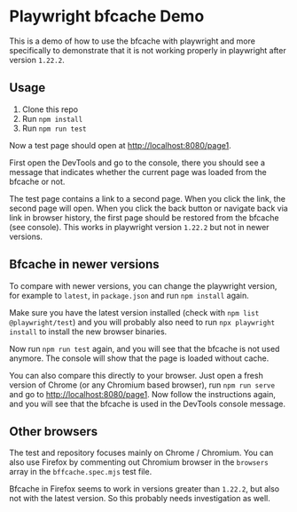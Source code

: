 # Playwright bfcache Demo

This is a demo of how to use the bfcache with playwright and more specifically to demonstrate that it is not working properly in playwright after version `1.22.2`.

## Usage

1. Clone this repo
2. Run `npm install`
3. Run `npm run test`

Now a test page should open at [http://localhost:8080/page1](http://localhost:8080/page1).

First open the DevTools and go to the console, there you should see a message that indicates whether the current page was loaded from the bfcache or not.

The test page contains a link to a second page. When you click the link, the second page will open. When you click the back button or navigate back via link in browser history, the first page should be restored from the bfcache (see console). This works in playwright version `1.22.2` but not in newer versions.

## Bfcache in newer versions

To compare with newer versions, you can change the playwright version, for example to `latest`, in `package.json` and run `npm install` again.

Make sure you have the latest version installed (check with `npm list @playwright/test`) and you will probably also need to run `npx playwright install` to install the new browser binaries.

Now run `npm run test` again, and you will see that the bfcache is not used anymore. The console will show that the page is loaded without cache.

You can also compare this directly to your browser. Just open a fresh version of Chrome (or any Chromium based browser), run `npm run serve` and go to [http://localhost:8080/page1](http://localhost:8080/page1). Now follow the instructions again, and you will see that the bfcache is used in the DevTools console message.

## Other browsers

The test and repository focuses mainly on Chrome / Chromium. You can also use Firefox by commenting out Chromium browser in the `browsers` array in the `bffcache.spec.mjs` test file.

Bfcache in Firefox seems to work in versions greater than `1.22.2`, but also not with the latest version. So this probably needs investigation as well.
